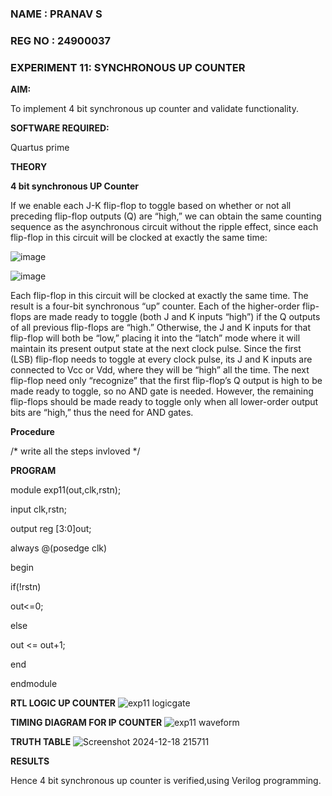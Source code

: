 ### NAME : PRANAV S
### REG NO : 24900037
### EXPERIMENT 11: SYNCHRONOUS UP COUNTER

**AIM:**

To implement 4 bit synchronous up counter and validate functionality.

**SOFTWARE REQUIRED:**

Quartus prime

**THEORY**

**4 bit synchronous UP Counter**

If we enable each J-K flip-flop to toggle based on whether or not all preceding flip-flop outputs (Q) are “high,” we can obtain the same counting sequence as the asynchronous circuit without the ripple effect, since each flip-flop in this circuit will be clocked at exactly the same time:

![image](https://github.com/naavaneetha/SYNCHRONOUS-UP-COUNTER/assets/154305477/d5db3fa0-e413-404c-b80e-b2f39d82e7e8)


![image](https://github.com/naavaneetha/SYNCHRONOUS-UP-COUNTER/assets/154305477/52cb61eb-d04b-442d-810c-31185a68410b)

Each flip-flop in this circuit will be clocked at exactly the same time.
The result is a four-bit synchronous “up” counter. Each of the higher-order flip-flops are made ready to toggle (both J and K inputs “high”) if the Q outputs of all previous flip-flops are “high.”
Otherwise, the J and K inputs for that flip-flop will both be “low,” placing it into the “latch” mode where it will maintain its present output state at the next clock pulse.
Since the first (LSB) flip-flop needs to toggle at every clock pulse, its J and K inputs are connected to Vcc or Vdd, where they will be “high” all the time.
The next flip-flop need only “recognize” that the first flip-flop’s Q output is high to be made ready to toggle, so no AND gate is needed.
However, the remaining flip-flops should be made ready to toggle only when all lower-order output bits are “high,” thus the need for AND gates.

**Procedure**

/* write all the steps invloved */


**PROGRAM**


module exp11(out,clk,rstn);

input clk,rstn;

output reg [3:0]out;

always @(posedge clk)

begin

if(!rstn)

out<=0;

else

out <= out+1;

end

endmodule



**RTL LOGIC UP COUNTER**
![exp11 logicgate](https://github.com/user-attachments/assets/bfa521aa-1df4-40ab-b1db-9441e7dd34ed)

**TIMING DIAGRAM FOR IP COUNTER**
![exp11 waveform](https://github.com/user-attachments/assets/12929762-f2e7-4f1e-a10f-46e5a15f392c)

**TRUTH TABLE**
![Screenshot 2024-12-18 215711](https://github.com/user-attachments/assets/57e2cec4-83aa-47a7-8b6a-1fe6507238f8)

**RESULTS**

Hence 4 bit synchronous up counter is verified,using Verilog programming.
